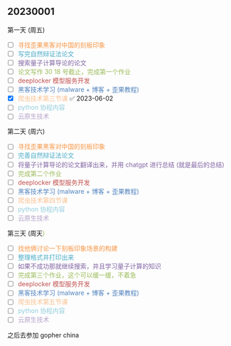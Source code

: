 ## 20230001

第一天 (周五)

- [ ] <font color="#f79646">寻找歪果黑客对中国的刻板印象 </font>
- [ ] <font color="#4bacc6">写完自然辩证法论文 </font>  
- [ ] <font color="#8064a2">搜索量子计算导论的论文 </font>  
- [ ] <font color="#9bbb59">论文写作 30 18 号截止，完成第一个作业 </font>  
- [ ] <font color="#c0504d">deeplocker 模型服务开发 </font>  
- [ ] <font color="#4f81bd">黑客技术学习 (malware + 博客 + 歪果教程) </font>
- [x] <font color="#fac08f">爬虫技术第三节课</font> ✅ 2023-06-02
- [ ] <font color="#92cddc">python 协程内容 </font>
- [ ] <font color="#b2a2c7">云原生技术 </font>

第二天 (周六)

- [ ] <font color="#f79646">寻找歪果黑客对中国的刻板印象</font>
- [ ] <font color="#4bacc6">完善自然辩证法论文 </font>  
- [ ] <font color="#8064a2">将量子计算导论的论文翻译出来，并用 chatgpt 进行总结 (就是最后的总结) </font>  
- [ ] <font color="#9bbb59">完成第二个作业 </font>  
- [ ] <font color="#c0504d">deeplocker 模型服务开发 </font>  
- [ ] <font color="#4f81bd">黑客技术学习 (malware + 博客 + 歪果教程) </font>
- [ ] <font color="#fac08f">爬虫技术第四节课</font>  
- [ ] <font color="#92cddc">python 协程内容 </font>  
- [ ] <font color="#b2a2c7">云原生技术 </font>

第三天 (周天<font color="#9bbb59">)</font>

- [ ] <font color="#f79646">找他俩讨论一下刻板印象场景的构建</font>
- [ ] <font color="#4bacc6">整理格式并打印出来</font>
- [ ] <font color="#8064a2">如果不成功那就继续搜索，并且学习量子计算的知识</font>
- [ ] <font color="#9bbb59">完成第三个作业，这个可以缓一缓，不着急</font>
- [ ] <font color="#c0504d">deeplocker 模型服务开发</font>
- [ ] <font color="#4f81bd">黑客技术学习 (malware + 博客 + 歪果教程) </font>
- [ ] <font color="#fac08f">爬虫技术第五节课</font>
- [ ] <font color="#92cddc">python 协程内容</font>
- [ ] <font color="#b2a2c7">云原生技术</font>

之后去参加 gopher china


